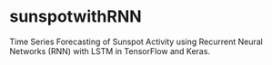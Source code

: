 # sunspotwithRNN
Time Series Forecasting of Sunspot Activity using Recurrent Neural Networks (RNN) with LSTM in TensorFlow and Keras.
